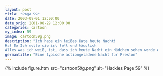 ```yaml
---
layout: post
title: "Page 59"
date: 2003-09-01 12:00:00
date_orig: 2001-08-29 12:00:00
categories: cartoon
my_index: 59
image: cartoon59g.png
description: "Ich habe ein heißes Date heute Nacht!
Ha! Du Ich wette sie ist fett und hässlich
Alles was ich weiß, ist, dass ich heute Nacht ein Mädchen sehen werde während du zu Hause vor dem PC sitzt und dabei Swill und Chips frisst Das sind Tacos und Swill  zeigt wie wenig du weißt Maus preston Marcus"
germantitle: "Eine typische actiongeladene Nacht für Preston"
---
```


{% include figure.html src="cartoon59g.png" alt="Hackles Page 59"  %}
